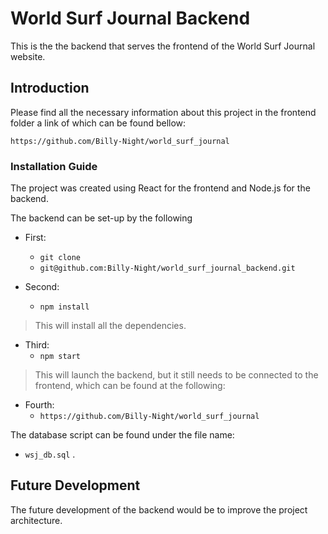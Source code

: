 # World Surf Journal Backend

This is the the backend that serves the frontend of the World Surf Journal website.
## Introduction 

Please find all the necessary information about this project in the frontend folder a link of which can be found bellow:

`https://github.com/Billy-Night/world_surf_journal`
### Installation Guide

The project was created using React for the frontend and Node.js for the backend.

The backend can be set-up by the following 

 - First:
    - ``` git clone ```
    - ``` git@github.com:Billy-Night/world_surf_journal_backend.git ```

  - Second: 
    - ``` npm install ```

> This will install all the dependencies.
  - Third:
    - ``` npm start ```

> This will launch the backend, but it still needs to be connected to the frontend, which can be found at the following:
  - Fourth:
    - `https://github.com/Billy-Night/world_surf_journal`

The database script can be found under the file name:
 - `wsj_db.sql` . 

## Future Development

The future development of the backend would be to improve the project architecture.  